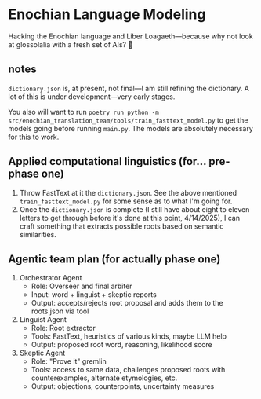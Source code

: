 # Enochian Language Modeling
Hacking the Enochian language and Liber Loagaeth—because why not look at glossolalia with a fresh set of AIs? 🥸

## notes

`dictionary.json` is, at present, not final—I am still refining the dictionary. A lot of this is under development—very early stages.

You also will want to run `poetry run python -m src/enochian_translation_team/tools/train_fasttext_model.py` to get the models going before running `main.py`. The models are absolutely necessary for this to work.

## Applied computational linguistics (for... pre-phase one)

1. Throw FastText at it the `dictionary.json`. See the above mentioned `train_fasttext_model.py` for some sense as to what I'm going for.
2. Once the `dictionary.json` is complete (I still have about eight to eleven letters to get through before it's done at this point, 4/14/2025), I can craft something that extracts possible roots based on semantic similarities.

## Agentic team plan (for actually phase one)

1. Orchestrator Agent
    - Role: Overseer and final arbiter
    - Input: word + linguist + skeptic reports
    - Output: accepts/rejects root proposal and adds them to the roots.json via tool
2. Linguist Agent
    - Role: Root extractor
    - Tools: FastText, heuristics of various kinds, maybe LLM help
    - Output: proposed root word, reasoning, likelihood score
3. Skeptic Agent
    - Role: "Prove it" gremlin
    - Tools: access to same data, challenges proposed roots with counterexamples, alternate etymologies, etc.
    - Output: objections, counterpoints, uncertainty measures
    